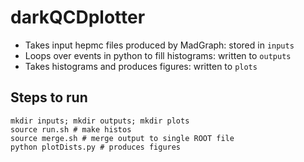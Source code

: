 # darkQCDplotter

* Takes input hepmc files produced by MadGraph: stored in ```inputs```
* Loops over events in python to fill histograms: written to ```outputs```
* Takes histograms and produces figures: written to ```plots``` 

## Steps to run

```
mkdir inputs; mkdir outputs; mkdir plots
source run.sh # make histos
source merge.sh # merge output to single ROOT file
python plotDists.py # produces figures
``` 
